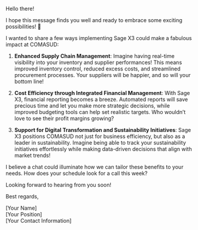 Hello there!

I hope this message finds you well and ready to embrace some exciting possibilities! 🌟 

I wanted to share a few ways implementing Sage X3 could make a fabulous impact at COMASUD:

1. **Enhanced Supply Chain Management**: Imagine having real-time visibility into your inventory and supplier performances! This means improved inventory control, reduced excess costs, and streamlined procurement processes. Your suppliers will be happier, and so will your bottom line!

2. **Cost Efficiency through Integrated Financial Management**: With Sage X3, financial reporting becomes a breeze. Automated reports will save precious time and let you make more strategic decisions, while improved budgeting tools can help set realistic targets. Who wouldn’t love to see their profit margins growing?

3. **Support for Digital Transformation and Sustainability Initiatives**: Sage X3 positions COMASUD not just for business efficiency, but also as a leader in sustainability. Imagine being able to track your sustainability initiatives effortlessly while making data-driven decisions that align with market trends!

I believe a chat could illuminate how we can tailor these benefits to your needs. How does your schedule look for a call this week?

Looking forward to hearing from you soon!

Best regards,

[Your Name]  
[Your Position]   
[Your Contact Information]
```
